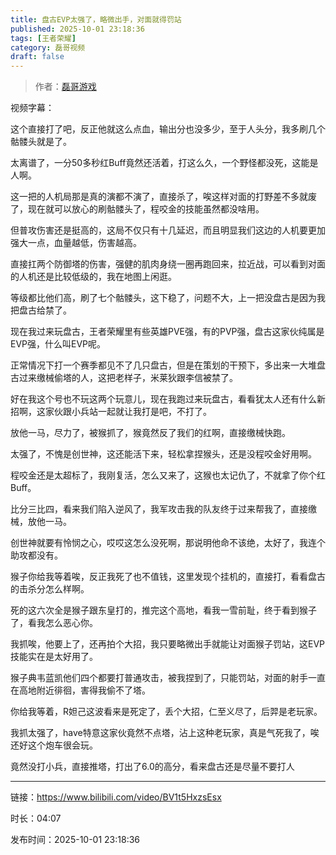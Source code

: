 ```yaml
---
title: 盘古EVP太强了，略微出手，对面就得罚站
published: 2025-10-01 23:18:36
tags: [王者荣耀]
category: 磊哥视频
draft: false
---
```



> 作者：[磊哥游戏](https://space.bilibili.com/268941858?spm_id_from=333.788.upinfo.head.click)

视频字幕：

这个直接打了吧，反正他就这么点血，输出分也没多少，至于人头分，我多刷几个骷髅头就是了。

太离谱了，一分50多秒红Buff竟然还活着，打这么久，一个野怪都没死，这能是人啊。

这一把的人机局那是真的演都不演了，直接杀了，唉这样对面的打野差不多就废了，现在就可以放心的刷骷髅头了，程咬金的技能虽然都没啥用。

但普攻伤害还是挺高的，这局不仅只有十几延迟，而且明显我们这边的人机要更加强大一点，血量越低，伤害越高。

直接扛两个防御塔的伤害，强健的肌肉身绕一圈再跑回来，拉近战，可以看到对面的人机还是比较低级的，我在地图上闲逛。

等级都比他们高，刷了七个骷髅头，这下稳了，问题不大，上一把没盘古是因为我把盘古给禁了。

现在我过来玩盘古，王者荣耀里有些英雄PVE强，有的PVP强，盘古这家伙纯属是EVP强，什么叫EVP呢。

正常情况下打一个赛季都见不了几只盘古，但是在策划的干预下，多出来一大堆盘古过来缴械偷塔的人，这把老样子，米莱狄跟李信被禁了。

好在我这个号也不玩这两个玩意儿，现在我跑过来玩盘古，看看犹太人还有什么新招啊，这家伙跟小兵站一起就让我打是吧，不打了。

放他一马，尽力了，被猴抓了，猴竟然反了我们的红啊，直接缴械快跑。

太强了，不愧是创世神，这还能活下来，轻松拿捏猴头，还是没程咬金好用啊。

程咬金还是太超标了，我刚复活，怎么又来了，这猴也太记仇了，不就拿了你个红Buff。

比分三比四，看来我们陷入逆风了，我军攻击我的队友终于过来帮我了，直接缴械，放他一马。

创世神就要有怜悯之心，哎哎这怎么没死啊，那说明他命不该绝，太好了，我连个助攻都没有。

猴子你给我等着唉，反正我死了也不值钱，这里发现个挂机的，直接打，看看盘古的击杀分怎么样啊。

死的这六次全是猴子跟东皇打的，推完这个高地，看我一雪前耻，终于看到猴子了，看我怎么恶心你。

我抓唉，他要上了，还再拍个大招，我只要略微出手就能让对面猴子罚站，这EVP技能实在是太好用了。

猴子典韦蓝凯他们四个都要打普通攻击，被我捏到了，只能罚站，对面的射手一直在高地附近徘徊，害得我偷不了塔。

你给我等着，R妲己这波看来是死定了，丢个大招，仁至义尽了，后羿是老玩家。

我抓太强了，have特意这家伙竟然不点塔，沾上这种老玩家，真是气死我了，唉还好这个炮车很会玩。

竟然没打小兵，直接推塔，打出了6.0的高分，看来盘古还是尽量不要打人

---

链接：https://www.bilibili.com/video/BV1t5HxzsEsx

时长：04:07

发布时间：2025-10-01 23:18:36
